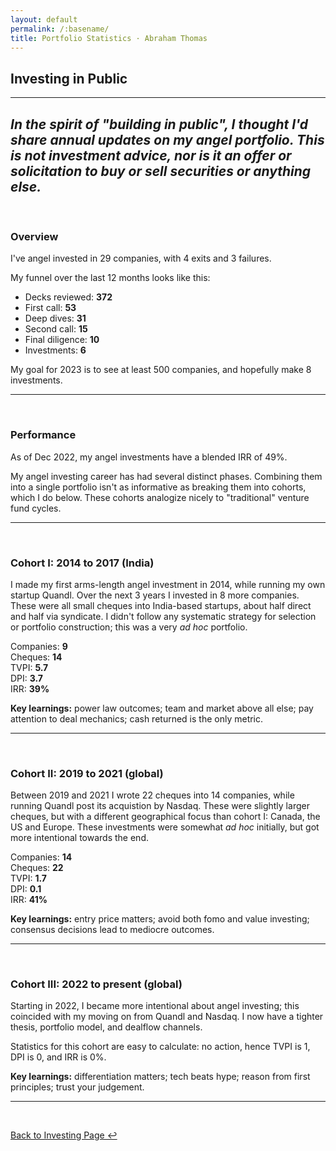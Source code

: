 ```yaml
---
layout: default
permalink: /:basename/
title: Portfolio Statistics · Abraham Thomas
---
```


## Investing in Public

----

*In the spirit of "building in public", I thought I'd share annual updates on my angel portfolio.  This is not investment advice, nor is it an offer or solicitation to buy or sell securities or anything else.*
---

<br/>

### Overview

I've angel invested in 29 companies, with 4 exits and 3 failures.

My funnel over the last 12 months looks like this:

* Decks reviewed: **372**
* First call: **53**
* Deep dives: **31**
* Second call: **15**
* Final diligence: **10**
* Investments: **6** 

My goal for 2023 is to see at least 500 companies, and hopefully make 8 investments.

---

<br/>


<!--


### Breakdowns

Here are some ways to break down my portfolio:

* By geography:
* By stage: 11 pre-seed, 9 seed 
* By sector: 
* By demographic: 25 of 38 portfolio founders are from under-represented groups


(Note that this includes the 20 companies in cohorts II and III, but not the 9 companies in cohort I; see below.)

---

<br/>

-->


### Performance

As of Dec 2022, my angel investments have a blended IRR of 49%.  

My angel investing career has had several distinct phases.  Combining them into a single portfolio isn't as informative as breaking them into cohorts, which I do below.  These cohorts analogize nicely to "traditional" venture fund cycles.

----

<br/>


### Cohort I: 2014 to 2017 (India)

I made my first arms-length angel investment in 2014, while running my own startup Quandl.  Over the next 3 years I invested in 8 more companies.  These were all small cheques into India-based startups, about half direct and half via syndicate.  I didn't follow any systematic strategy for selection or portfolio construction; this was a very *ad hoc* portfolio.

Companies: **9**  
Cheques: **14**  
TVPI: **5.7**  
DPI: **3.7**  
IRR: **39%**  

**Key learnings:** power law outcomes; team and market above all else; pay attention to deal mechanics; cash returned is the only metric.

----

<br/>


### Cohort II: 2019 to 2021 (global)

Between 2019 and 2021 I wrote 22 cheques into 14 companies, while running Quandl post its acquistion by Nasdaq.  These were slightly larger cheques, but with a different geographical focus than cohort I: Canada, the US and Europe.  These investments were somewhat *ad hoc* initially, but got more intentional towards the end.

Companies: **14**  
Cheques: **22**  
TVPI: **1.7**  
DPI: **0.1**  
IRR: **41%**  

**Key learnings:** entry price matters; avoid both fomo and value investing; consensus decisions lead to mediocre outcomes.  

----

<br/>

### Cohort III: 2022 to present (global)

Starting in 2022, I became more intentional about angel investing; this coincided with my moving on from Quandl and Nasdaq.  I now have a tighter thesis, portfolio model, and dealflow channels.  

Statistics for this cohort are easy to calculate: no action, hence TVPI is 1, DPI is 0, and IRR is 0%.

**Key learnings:** differentiation matters; tech beats hype; reason from first principles; trust your judgement.

----

<br/>

[Back to Investing Page ↩](/investing)

<br/>
<br/>